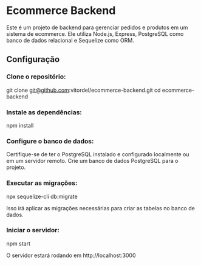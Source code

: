 # Ecommerce Backend
Este é um projeto de backend para gerenciar pedidos e produtos em um sistema de ecommerce. Ele utiliza Node.js, Express, PostgreSQL como banco de dados relacional e Sequelize como ORM.

## Configuração
### Clone o repositório:

git clone git@github.com:vitordel/ecommerce-backend.git
cd ecommerce-backend

### Instale as dependências:

npm install

### Configure o banco de dados:

Certifique-se de ter o PostgreSQL instalado e configurado localmente ou em um servidor remoto.
Crie um banco de dados PostgreSQL para o projeto.


### Executar as migrações:

npx sequelize-cli db:migrate

Isso irá aplicar as migrações necessárias para criar as tabelas no banco de dados.

### Iniciar o servidor:

npm start

O servidor estará rodando em http://localhost:3000